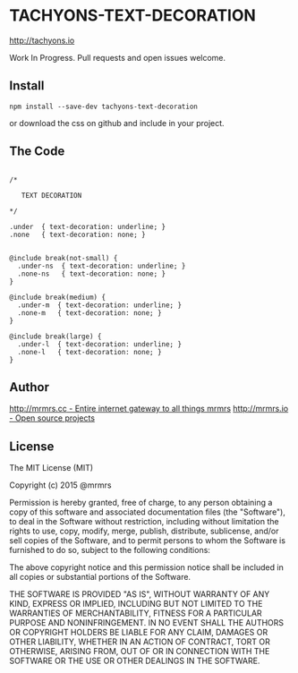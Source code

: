 # TACHYONS-TEXT-DECORATION

http://tachyons.io

Work In Progress. Pull requests and open issues welcome.

## Install
```
npm install --save-dev tachyons-text-decoration
```
or download the css on github and include in your project.

## The Code
```

/*

   TEXT DECORATION

*/

.under  { text-decoration: underline; }
.none   { text-decoration: none; }


@include break(not-small) {
  .under-ns  { text-decoration: underline; }
  .none-ns   { text-decoration: none; }
}

@include break(medium) {
  .under-m  { text-decoration: underline; }
  .none-m   { text-decoration: none; }
}

@include break(large) {
  .under-l  { text-decoration: underline; }
  .none-l   { text-decoration: none; }
}
```

## Author

[http://mrmrs.cc - Entire internet gateway to all things mrmrs](http://mrmrs.cc)
[http://mrmrs.io - Open source projects](http://mrmrs.io)

## License

The MIT License (MIT)

Copyright (c) 2015 @mrmrs

Permission is hereby granted, free of charge, to any person obtaining a copy
of this software and associated documentation files (the "Software"), to deal
in the Software without restriction, including without limitation the rights
to use, copy, modify, merge, publish, distribute, sublicense, and/or sell
copies of the Software, and to permit persons to whom the Software is
furnished to do so, subject to the following conditions:

The above copyright notice and this permission notice shall be included in
all copies or substantial portions of the Software.

THE SOFTWARE IS PROVIDED "AS IS", WITHOUT WARRANTY OF ANY KIND, EXPRESS OR
IMPLIED, INCLUDING BUT NOT LIMITED TO THE WARRANTIES OF MERCHANTABILITY,
FITNESS FOR A PARTICULAR PURPOSE AND NONINFRINGEMENT. IN NO EVENT SHALL THE
AUTHORS OR COPYRIGHT HOLDERS BE LIABLE FOR ANY CLAIM, DAMAGES OR OTHER
LIABILITY, WHETHER IN AN ACTION OF CONTRACT, TORT OR OTHERWISE, ARISING FROM,
OUT OF OR IN CONNECTION WITH THE SOFTWARE OR THE USE OR OTHER DEALINGS IN
THE SOFTWARE.

